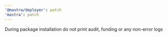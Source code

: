 ```yaml
---
'@mastra/deployer': patch
'mastra': patch
---
```


During package installation do not print audit, funding or any non-error logs
